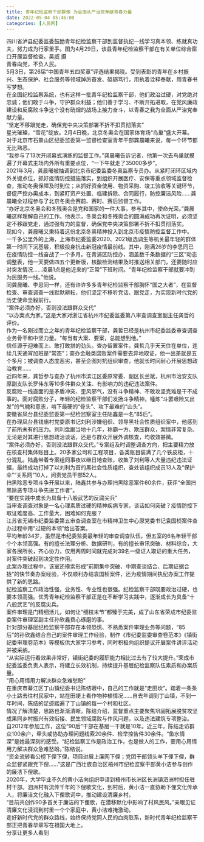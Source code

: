 ```yaml
---
title: 青年纪检监察干部群像 为全面从严治党奉献青春力量
date: 2022-05-04 05:46:00
categories: [人民网]
---
```

  
四川省泸县纪委监委鼓励青年纪检监察干部到监督执纪一线学习真本领、练就真功夫，努力成为行家里手。图为4月29日，该县青年纪检监察干部在有关单位综合窗口开展监督检查。吴威 摄  
青春向党，不负人民。  
5月3日，第26届“中国青年五四奖章”评选结果揭晓。受到表彰的青年在乡村振兴、生态保护、社会服务等领域踔厉奋发、砥砺笃行，用执着诠释奉献，用青春书写梦想。  
在全国纪检监察系统，也有这样一批青年纪检监察干部，他们政治过硬，对党绝对忠诚；他们敢于斗争，守护群众利益；他们善于学习、不断开拓进取，在党风廉政建设和反腐败斗争这个没有硝烟的战场上接力奋斗，以青春之我为全面从严治党奉献力量。  
“坚定不移跟党走，确保党中央决策部署不折不扣贯彻落实”  
星光璀璨，“雪花”绽放。2月4日晚，北京冬奥会在国家体育场“鸟巢”盛大开幕。  
对于北京市石景山区纪委监委第一监督检查室青年干部龚晨曦来说，每一个环节都无比熟悉。  
“我参与了13次开闭幕式演练的监督工作。”龚晨曦告诉记者，他第一次去鸟巢就摸遍了开幕式主场内外所有重要点位，“一下午就走了35000多步”。  
2021年3月，龚晨曦被抽调到北京市纪委监委冬奥监察专员办。从紧盯闭环区域内外关键点位，抓好疫情防控措施落实，到组织开展医疗、安保等重点领域监督检查，推动冬奥保障及时到位；从抓好资金使用、物资采购、竣工验收等关键环节，督促严控办奥成本，到紧盯资产处置、临建拆除、合同履行，防控廉洁风险……龚晨曦全过程参与了北京冬奥会赛前、赛时、赛后监督工作。  
“办好北京冬奥会和冬残奥会是党和国家的一件大事，参与其中，使命光荣。”龚晨曦这样理解自己的工作。他表示，冬奥会和冬残奥会的圆满成功再次证明，必须坚定不移跟党走，通过强有力的监督，确保党中央决策部署不折不扣贯彻落实。  
现如今，龚晨曦又秉持着这份北京冬奥精神投入到北京市疫情防控监督工作中。  
一千多公里外的上海，上海市纪委监委2020、2021级选调生等机关最年轻的群体第一时间下沉基层，积极投身抗击新冠疫情最前线。其中，刚满26岁的李思同已在疫情防控一线奋战了一个多月。在青浦区防控办，涵盖数千条数据的“三区”动态调整表，他一天要做四五个更新版，核酸检测结果及时推送相关部门，还要随时应对突发情况……凌晨1点是他近来的“正常”下班时间。“青年纪检监察干部就要冲到为民服务一线。”他说。  
同龚晨曦、李思同一样，还有许许多多青年纪检监察干部胸怀“国之大者”，在监督检查、审查调查一线默默耕耘，他们坚定不移听党话、跟党走，为实现新时代党的历史使命坚毅前行。  
“案件必须办好，否则没法跟群众交代”  
“以办案点为家。”这是大家对浙江省杭州市纪委监委第八审查调查室副主任龚哲的评价。  
作为一名刚过而立之年的青年纪检监察干部，龚哲已经是杭州市纪委监委审查调查业务骨干和中坚力量。“每当有大案、要案，总能想到他。”  
信任源于迎难而上、敢打敢拼的劲头。查办留置案件，龚哲几乎天天住在单位，连续几天通宵加班是“常态”；查办金融类腐败案件需要去异地取证，他一出差就是五个多月；被调查人态度恶劣，甚至企图对抗组织审查，他就长时间耐心开展思想政治教育……  
近四年来，龚哲参与查办了杭州市滨江区委原常委、副区长兰斌，杭州市治安支队原副支队长罗伟东等10多件群众关注、有影响力的违纪违法案件。  
反腐败一线直面的是矛盾冲突、歪风邪气，没有斗争精神、不敢攻坚克难是干不成事的。面对腐败分子，年轻的纪检监察干部们发扬斗争精神，锤炼“斗罢艰险又出发”的气魄和意志，啃下最硬的“骨头”、攻下最难的“山头”。  
安徽省凤台县纪委监委第一纪检监察室主任陆鑫是一名“85后”。  
在办理凤台县钱庙村党委原书记刘利涉嫌组织、领导黑社会性质组织案中，他感到了前所未有的压力。刘利盘踞当地十几年，称霸一方、欺压群众，案情非常复杂。无论是对其进行思想政治谈话，还是与群众开展外调核查，均收效甚微。  
“案件必须办好，否则没法跟群众交代。”专案组及时调整调查方向，把主要精力放在核查村集体账目上。20多家公司和工程项目，各类账目装满了几个铁皮柜，十分混乱。陆鑫带着专案组同事夜以继日地查账，收集了刘利等人大量违纪违法证据，最终成功打掉了以刘利为首的黑社会性质组织，查处该组织成员13人及“保护伞”“关系网”10人，问责党员干部52人。  
扫黑除恶专项斗争开展以来，陆鑫共参与办理扫黑除恶案件60余件，获评“全国扫黑除恶专项斗争先进工作者”。  
“要在实践中成长为具备十八般武艺的反腐尖兵”  
当审查调查对象是一名心理素质过硬的精神疾病专家，谈话如何突破？疫情防控下取证难度高、工作量大，困难如何克服？  
江苏省无锡市纪委监委第五审查调查室在市精神卫生中心原党委书记袁国桢案件查办过程中用“过硬的本领”给出答案。  
平均年龄34岁，虽然是市纪委监委最年轻的审查调查队伍，但五室的6名年轻干部个个本领高强。有的擅长法理分析、数据研判，有的擅长审讯突破、材料综合，大家各展所长，齐心协力，仅用两周时间就完成对39名一级证人取证的重大任务，对案件突破起到决定性作用。  
此案办理过程中，该室还摸索形成“前期集中突破、中期查谈结合、后期证据合拢”的快节奏办案经验，不仅顺利办结袁国桢案件，还为疫情期间执纪办案工作提供了新的思路。  
纪检监察工作政治性强，业务性、专业性也很强。纪检监察干部既要政治过硬，也要本领高强。优秀青年纪检监察干部正是在不断学习实践中，逐渐成长为具备“十八般武艺”的反腐尖兵。  
案件审理是门精细活儿，如何让“细枝末节”都臻于完美，成了山东省荣成市纪委监委案件审理室副主任孙欣鑫费心琢磨的事。  
针对部分基层纪检监察干部存在本领恐慌、不熟悉案件审理业务等问题，“85后”的孙欣鑫结合自己的案件审理工作经验，制作《市纪委监委审查卷范本》《镇街纪委审理卷范本》等模板供大家学习参考，同时积极向组织提议开展案件讲评活动并被采纳。  
“从实际运行看效果非常好，镇街纪委的履职能力相比过去有了较大提升。”荣成市纪委监委负责人表示，将建立长效机制，持续提升基层纪检监察队伍素质和办案质量。  
“用心用情用力解决群众急难愁盼”  
在重庆市綦江区丁山镇纪委书记陈结眼中，自己的工作就是“走田坎”。踏着一条条小土路去往村民家中，站在田埂上看作物种植情况……自去年调到丁山镇，不到一年时间，陈结的足迹踏遍了丁山镇的每一个村和社区。  
情况了解清楚，思路也渐渐清晰。陈结介绍，监督重点主要聚焦巩固拓展脱贫攻坚成果同乡村振兴有效衔接、民生领域腐败与作风问题，以及违法建筑专项整治。  
自2012年参加工作，这位“90后”干部在基层一干就是10年。近三年，陈结走访群众100余户，牵头或协助办理问题线索20余件、检举控告件30余件。“鱼水情深”是她最深刻的感受。“纪检监察工作是政治工作，也是做人的工作，要用心用情用力解决群众急难愁盼。”陈结说。  
“资金流转看公榜下俚下俚，项目进展上廉网下俚；党团干部领头羊下俚下俚，群众监督紧跟党下俚……”这是广西壮族自治区梧州市纪检监察干部黄小洁参与创作的廉洁下俚歌。  
2020年，大学毕业不久的黄小洁向组织申请到梧州市长洲区长洲镇泗洲村担任驻村干部。泗洲村有流传千年的下俚歌文化，到村后，黄小洁一直协助下俚文化传承人，将廉洁文化融入下俚歌词中，推动建设清廉乡村。  
“目前共创作90多首关于廉洁的下俚歌，在潜移默化中影响了村风民风。”亲眼见证清廉文化浸润到村里一个个家庭中，黄小洁难掩激动。  
走好新时代党的群众路线，始终保持党同人民的血肉联系，新时代青年纪检监察干部正把青春华章写在祖国大地上。  
分享让更多人看到  
